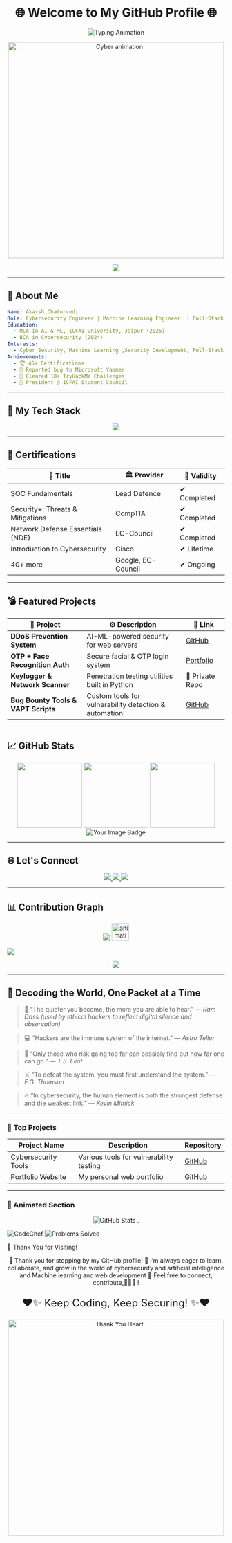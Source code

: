 <h1 align="center">🌐 Welcome to My GitHub Profile 🌐</h1>

<p align="center">
  <img src="https://readme-typing-svg.demolab.com?font=Fira+Code&size=25&pause=500&color=39FF14&center=true&vCenter=true&width=600&lines=Hi+there!+I'm+Akarsh+Chaturvedi;Cybersecurity+%7C+Machine+Learning+%7C+Web+Development;Always+Learning+%7C+Always+Exploring!" alt="Typing Animation" />
</p>


<p align="center">
  <img src="https://media.giphy.com/media/26AHONQ79FdWZhAI0/giphy.gif" width="500" alt="Cyber animation">
</p>

<p align="center">
  <img src="https://capsule-render.vercel.app/api?type=waving&color=0:39FF14,100:000000&height=140&section=header&text=Akarsh%20Chaturvedi%20🚀&fontSize=35&fontColor=FFFFFF&animation=fadeIn" />
</p>

---

## 🧠 About Me

```yaml
Name: Akarsh Chaturvedi
Role: Cybersecurity Engineer | Machine Learning Engineer  | Full-Stack Developer
Education:
  - MCA in AI & ML, ICFAI University, Jaipur (2026)
  - BCA in Cybersecurity (2024)
Interests:
  - Cyber Security, Machine Learning ,Security Development, Full-Stack Web Apps & Software development
Achievements:
  - 🏆 45+ Certifications
  - 🐞 Reported bug to Microsoft Yammer
  - 🧠 Cleared 18+ TryHackMe Challenges
  - 👑 President @ ICFAI Student Council 
````

---

## 💼 My Tech Stack

<p align="center">
  <img src="https://skillicons.dev/icons?i=python,html,css,js,nodejs,react,django,mysql,mongodb,github,git,figma" />
</p>

---

## 🔐 Certifications

| 🧾 Title                         | 🏛️ Provider       | 📆 Validity |
| -------------------------------- | ------------------ | ----------- |
| SOC Fundamentals                 | Lead Defence       | ✔ Completed |
| Security+: Threats & Mitigations | CompTIA            | ✔ Completed |
| Network Defense Essentials (NDE) | EC-Council         | ✔ Completed |
| Introduction to Cybersecurity    | Cisco              | ✔ Lifetime  |
| 40+ more                         | Google, EC-Council | ✔ Ongoing   |

---

## 💣 Featured Projects

| 🚀 Project                          | ⚙️ Description                                        | 🔗 Link                                                   |
| ----------------------------------- | ----------------------------------------------------- | --------------------------------------------------------- |
| **DDoS Prevention System**          | AI-ML-powered security for web servers                | [GitHub](https://github.com/AkarshYash)                   |
| **OTP + Face Recognition Auth**     | Secure facial & OTP login system                      | [Portfolio](https://akarshyash.github.io/Akarsh-potfolio) |
| **Keylogger & Network Scanner**     | Penetration testing utilities built in Python         | 🔐 Private Repo                                           |
| **Bug Bounty Tools & VAPT Scripts** | Custom tools for vulnerability detection & automation | [GitHub](https://github.com/AkarshYash)                   |

---

## 📈 GitHub Stats

<p align="center">
  <img src="https://github-readme-stats.vercel.app/api?username=AkarshYash&show_icons=true&theme=midnight-purple" height="150">
  <img src="https://streak-stats.demolab.com?user=AkarshYash&theme=midnight-purple" height="150">
  <img src="https://github-readme-stats.vercel.app/api/top-langs/?username=AkarshYash&layout=compact&theme=midnight-purple" height="150">
  <img src="https://tryhackme-badges.s3.amazonaws.com/Kalki.Akarsh.18.png" alt="Your Image Badge" />

</p>


---


## 🌐 Let's Connect

<p align="center">
  <a href="mailto:chaturvediakarsh51@gmail.com">
    <img src="https://img.shields.io/badge/Gmail-D14836?style=for-the-badge&logo=gmail&logoColor=white" />
  </a>
  <a href="https://www.linkedin.com/in/akarsh-chaturvedi-259271236/">
    <img src="https://img.shields.io/badge/LinkedIn-0A66C2?style=for-the-badge&logo=linkedin&logoColor=white" />
  </a>
  <a href="https://akarshyash.github.io/Akarsh-potfolio/">
    <img src="https://img.shields.io/badge/Portfolio-39FF14?style=for-the-badge&logo=web&logoColor=black" />
  </a>
</p>

---


## 📊 Contribution Graph

<p align="center">
  <img src="https://img.shields.io/badge/Total_Contributions-119-brightgreen?style=for-the-badge&logo=github" />
  <img src="https://github.com/user-attachments/assets/43787ea0-bc54-483b-943d-ae09d1bd90ac" alt="animation" width="40" style="verticalalign: middle;" />
</p>
<img src="https://github-profile-summary-cards.vercel.app/api/cards/profile-details?username=AkarshYash&theme=github_dark" />
<p align="center">
  <img src="https://github-readme-activity-graph.vercel.app/graph?username=AkarshYash&theme=github-compact" />
</p>

---

## 🧠 Decoding the World, One Packet at a Time

> 🧠 “The quieter you become, the more you are able to hear.”
> — *Ram Dass (used by ethical hackers to reflect digital silence and observation)*

> 💻 “Hackers are the immune system of the internet.”
> — *Astro Teller*

> 🔐 “Only those who risk going too far can possibly find out how far one can go.”
> — *T.S. Eliot*

> ⚔ “To defeat the system, you must first understand the system.”
> — *F.G. Thomson*

> 🔥 “In cybersecurity, the human element is both the strongest defense and the weakest link.”
> — *Kevin Mitnick*




---

### 🌟 Top Projects
| Project Name       | Description                              | Repository                                      |
|--------------------|------------------------------------------|------------------------------------------------|
| Cybersecurity Tools| Various tools for vulnerability testing | [GitHub](https://github.com/AkarshYash)        |
| Portfolio Website  | My personal web portfolio               | [GitHub](https://akarshyash.github.io/Akarsh-potfolio/) |

---


### 🎨 Animated Section
<p align="center">
  <img src="https://github.com/user-attachments/assets/9a5745e5-92ad-436f-b96a-6a81afcb7891" alt="GitHub Stats" /> .
</p>

![CodeChef](https://img.shields.io/badge/CodeChef-1★-orange)
![Problems Solved](https://img.shields.io/badge/Problems_Solved-263-blue)

💖 Thank You for Visiting!
<p align="center"> 🙏 Thank you for stopping by my GitHub profile! 🚀 I’m always eager to learn, collaborate, and grow in the world of cybersecurity and artificial intelligence and Machine learning and web development 💬 Feel free to connect, contribute,🤝👍🏻 ! </p> <p align="center" style="font-size:24px;"> ❤✨ Keep Coding, Keep Securing! ✨❤ </p> <p align="center"> <img src="https://media.giphy.com/media/l4JyOCNEfXvVYEqB2/giphy.gif" width="500" alt="Thank You Heart" /> </p>


